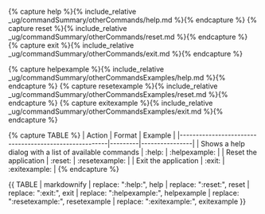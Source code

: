 <!-- markdownlint-disable-file first-line-h1 -->

<!-- ===== DECLARE VARIABLES ===== -->
<!-- markdownlint-disable -->
{% capture help %}{% include_relative _ug/commandSummary/otherCommands/help.md %}{% endcapture %}
{% capture reset %}{% include_relative _ug/commandSummary/otherCommands/reset.md %}{% endcapture %}
{% capture exit %}{% include_relative _ug/commandSummary/otherCommands/exit.md %}{% endcapture %}

{% capture helpexample %}{% include_relative _ug/commandSummary/otherCommandsExamples/help.md %}{% endcapture %}
{% capture resetexample %}{% include_relative _ug/commandSummary/otherCommandsExamples/reset.md %}{% endcapture %}
{% capture exitexample %}{% include_relative _ug/commandSummary/otherCommandsExamples/exit.md %}{% endcapture %}

<!-- markdownlint-restore -->

<!-- ===== CREATE TABLE FORMATTING IN NORMAL+ MARKDOWN ===== -->
<!-- WE USE :variable: FOR VALUES THAT ARE TO BE SUBSTITUTED -->
{% capture TABLE %}
| Action                                                | Format  |  Example       |
|-------------------------------------------------------|---------|----------------|
| Shows a help dialog with a list of available commands | :help:  | :helpexample:  |
| Reset the application                                 | :reset: | :resetexample: |
| Exit the application                                  | :exit:  | :exitexample:  |
{% endcapture %}

<!-- ===== RENDER THE ACTUAL TABLE ===== -->
{{ TABLE
  | markdownify
  | replace: ":help:", help
  | replace: ":reset:", reset
  | replace: ":exit:", exit
  | replace: ":helpexample:", helpexample
  | replace: ":resetexample:", resetexample
  | replace: ":exitexample:", exitexample
}}
